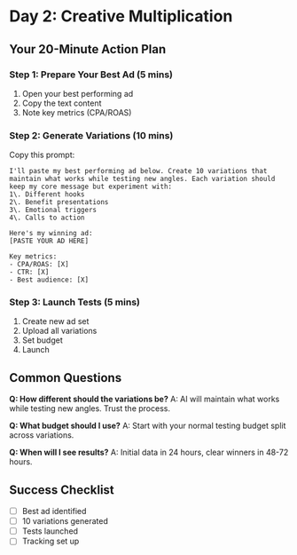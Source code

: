 # Day 2: Creative Multiplication

## Your 20-Minute Action Plan

### Step 1: Prepare Your Best Ad (5 mins)

1. Open your best performing ad
2. Copy the text content
3. Note key metrics (CPA/ROAS)

### Step 2: Generate Variations (10 mins)

Copy this prompt:

```
I'll paste my best performing ad below. Create 10 variations that maintain what works while testing new angles. Each variation should keep my core message but experiment with:
1\. Different hooks
2\. Benefit presentations
3\. Emotional triggers
4\. Calls to action

Here's my winning ad:
[PASTE YOUR AD HERE]

Key metrics:
- CPA/ROAS: [X]
- CTR: [X]
- Best audience: [X]
```

### Step 3: Launch Tests (5 mins)

1. Create new ad set
2. Upload all variations
3. Set budget
4. Launch

## Common Questions

**Q: How different should the variations be?** A: AI will maintain what works while testing new angles. Trust the process.

**Q: What budget should I use?** A: Start with your normal testing budget split across variations.

**Q: When will I see results?** A: Initial data in 24 hours, clear winners in 48-72 hours.

## Success Checklist

- [ ] Best ad identified
- [ ] 10 variations generated
- [ ] Tests launched
- [ ] Tracking set up

